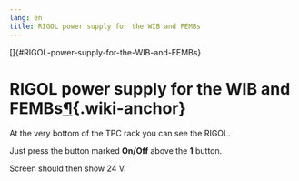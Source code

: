 ```yaml
---
lang: en
title: RIGOL power supply for the WIB and FEMBs
---
```


[]{#RIGOL-power-supply-for-the-WIB-and-FEMBs}

RIGOL power supply for the WIB and FEMBs[¶](#RIGOL-power-supply-for-the-WIB-and-FEMBs){.wiki-anchor}
====================================================================================================

At the very bottom of the TPC rack you can see the RIGOL.

Just press the button marked **On/Off** above the **1** button.

Screen should then show 24 V.
